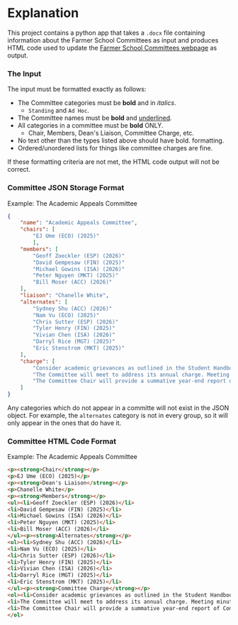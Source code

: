 # Explanation
This project contains a python app that takes a `.docx` file containing information about the Farmer School Committees as input and produces HTML code used to update the [Farmer School Committees webpage](https://miamioh.edu/fsb/info-faculty-staff/committees.html) as output.

### The Input
The input must be formatted exactly as follows:
- The Committee categories must be **bold** and in *italics*.
  - `Standing` and `Ad Hoc`.
- The Committee names must be **bold** and <ins>underlined</ins>.
- All categories in a committee must be **bold** ONLY.
  - Chair, Members, Dean's Liaison, Committee Charge, etc.
- No text other than the types listed above should have bold. formatting.
- Ordered/unordered lists for things like committee charges are fine.

If these formatting criteria are not met, the HTML code output will not be correct.

### Committee JSON Storage Format
Example: The Academic Appeals Committee
```json
{
    "name": "Academic Appeals Committee",
    "chairs": [
        "EJ Ume (ECO) (2025)"
        ],
    "members": [
        "Geoff Zoeckler (ESP) (2026)"
	    "David Gempesaw (FIN) (2025)"
        "Michael Gowins (ISA) (2026)"
	    "Peter Nguyen (MKT) (2025)"	 
	    "Bill Moser (ACC) (2026)"
    ],
    "liaison": "Chanelle White",
    "alternates": [
        "Sydney Shu (ACC) (2026)"
        "Nam Vu (ECO) (2025)"
        "Chris Sutter (ESP) (2026)"
	    "Tyler Henry (FIN) (2025)"
	    "Vivian Chen (ISA) (2026)"
        "Darryl Rice (MGT) (2025)"
        "Eric Stenstrom (MKT) (2025)"
    ],
    "charge": [
        "Consider academic grievances as outlined in the Student Handbook."
        "The Committee will meet to address its annual charge. Meeting minutes will be taken."
        "The Committee Chair will provide a summative year-end report of Committee activities to the Associate Dean for Curriculum. This report will be added as a consent item to the agenda of the first faculty meeting of the following academic year."
    ]
}
```
Any categories which do not appear in a committe will not exist in the JSON object. For example, the `alternates` category is not in every group, so it will only appear in the ones that do have it.

### Committee HTML Code Format
Example: The Academic Appeals Committee
```html
<p><strong>Chair</strong></p>
<p>EJ Ume (ECO) (2025)</p>
<p><strong>Dean's Liaison</strong></p>
<p>Chanelle White</p>
<p><strong>Members</strong></p>
<ul><li>Geoff Zoeckler (ESP) (2026)</li>
<li>David Gempesaw (FIN) (2025)</li>
<li>Michael Gowins (ISA) (2026)</li>
<li>Peter Nguyen (MKT) (2025)</li>
<li>Bill Moser (ACC) (2026)</li>
</ul><p><strong>Alternates</strong></p>
<ul><li>Sydney Shu (ACC) (2026)</li>
<li>Nam Vu (ECO) (2025)</li>
<li>Chris Sutter (ESP) (2026)</li>
<li>Tyler Henry (FIN) (2025)</li>
<li>Vivian Chen (ISA) (2026)</li>
<li>Darryl Rice (MGT) (2025)</li>
<li>Eric Stenstrom (MKT) (2025)</li>
</ul><p><strong>Committee Charge</strong></p>
<ol><li>Consider academic grievances as outlined in the Student Handbook.</li>
<li>The Committee will meet to address its annual charge. Meeting minutes will be taken.</li>
<li>The Committee Chair will provide a summative year-end report of Committee activities to the Associate Dean for Curriculum. This report will be added as a consent item to the agenda of the first faculty meeting of the following academic year.</li>
</ol>
```